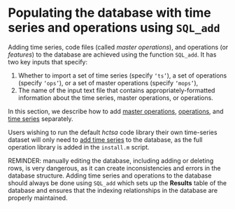 # Populating the database with time series and operations using `SQL_add`
<!--{#sec:PopulatingDatabase}-->

Adding time series, code files (called *master operations*), and operations (or *features*) to the database are achieved using the function `SQL_add`.
It has two key inputs that specify:

1. Whether to import a set of time series (specify `‘ts’`), a set of operations (specify `‘ops’`), or a set of master operations (specify `‘mops’`),
2. The name of the input text file that contains appropriately-formatted information about the time series, master operations, or operations.

In this section, we describe how to add [master operations](adding_master_operations.md), [operations](adding_operations.md), and [time series](adding_time_series.md) separately.

Users wishing to run the default *hctsa* code library their own time-series dataset will only need to [add time series](adding_time_series.md) to the database, as the full operation library is added in the `install.m` script.

REMINDER: manually editing the database, including adding or deleting rows, is very dangerous, as it can create inconsistencies and errors in the database structure.
Adding time series and operations to the database should always be done using `SQL_add` which sets up the **Results** table of the database and ensures that the indexing relationships in the database
are properly maintained.
